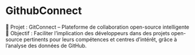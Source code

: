 # GithubConnect
🧠 Projet : GitConnect – Plateforme de collaboration open-source intelligente 
🎯 Objectif : Faciliter l’implication des développeurs dans des projets open-source pertinents pour leurs compétences et centres d’intérêt, grâce à l’analyse des données de GitHub.
